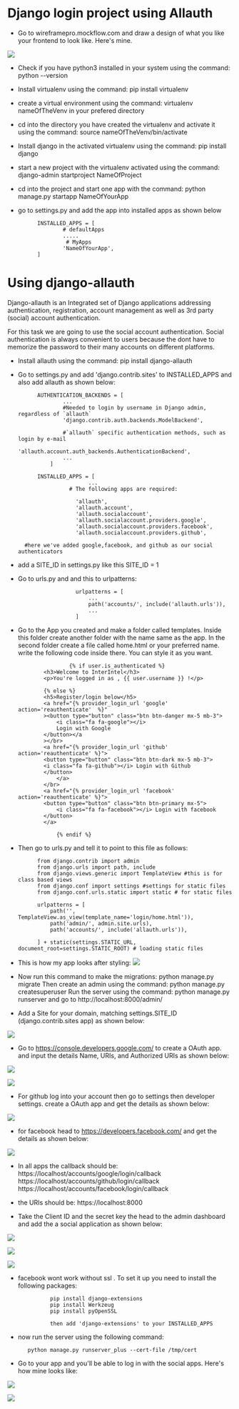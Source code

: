 # Django login project using Allauth

- Go to wireframepro.mockflow.com and draw a design of what you like your frontend to look like. Here's mine.

![](images/wireframe.png)

- Check if you have python3 installed in your system using the command: python --version

- Install virtualenv using the command: pip install virtualenv

- create a virtual environment using the command: virtualenv nameOfTheVenv in your prefered directory

- cd into the directory you have created the virtualenv and activate it using the command: source nameOfTheVenv/bin/activate

- Install django in the activated virtualenv using the command: pip install django

- start a new project with the virtualenv activated using the command: django-admin startproject NameOfProject

- cd into the project and start one app with the command: python manage.py startapp NameOfYourApp

- go to settings.py and add the app into installed apps as shown below

            INSTALLED_APPS = [
                    # defaultApps
                    .....
                     # MyApps
                    'NameOfYourApp',
            ]

# Using django-allauth

Django-allauth is an Integrated set of Django applications addressing authentication, registration, account management as well as 3rd party (social) account authentication.

For this task we are going to use the social account authentication. Social authentication
is always convenient to users because the dont have to memorize the password to their many accounts on different platforms.

- Install allauth using the command: pip install django-allauth

* Go to settings.py and add 'django.contrib.sites' to INSTALLED_APPS and also add allauth as shown below:

            AUTHENTICATION_BACKENDS = [
                    ...
                    #Needed to login by username in Django admin, regardless of `allauth`
                    'django.contrib.auth.backends.ModelBackend',

                    #`allauth` specific authentication methods, such as login by e-mail
                    'allauth.account.auth_backends.AuthenticationBackend',
                    ...
                ]

            INSTALLED_APPS = [
                            ...
                      # The following apps are required:

                        'allauth',
                        'allauth.account',
                        'allauth.socialaccount',
                        'allauth.socialaccount.providers.google',
                        'allauth.socialaccount.providers.facebook',
                        'allauth.socialaccount.providers.github',

        #here we've added google,facebook, and github as our social authenticators

* add a SITE_ID in settings.py like this
  SITE_ID = 1

* Go to urls.py and and this to urlpatterns:

                        urlpatterns = [
                            ...
                            path('accounts/', include('allauth.urls')),
                            ...
                        ]

* Go to the App you created and make a folder called templates. Inside this folder create another folder with the name same as the app. In the second folder create a file called home.html or your preferred name.
  write the following code inside there. You can style it as you want.

                      {% if user.is_authenticated %}
              <h3>Welcome to InterIntel</h3>
              <p>You're logged in as , {{ user.username }} !</p>

              {% else %}
              <h5>Register/login below</h5>
              <a href="{% provider_login_url 'google' action='reauthenticate'  %}"
              ><button type="button" class="btn btn-danger mx-5 mb-3">
                  <i class="fa fa-google"></i>
                  Login with Google
              </button></a
              ></br>
              <a href="{% provider_login_url 'github' action='reauthenticate' %}">
              <button type="button" class="btn btn-dark mx-5 mb-3">
              <i class="fa fa-github"></i> Login with Github
              </button>
                  </a>
              </br>
              <a href="{% provider_login_url 'facebook' action='reauthenticate' %}">
              <button type="button" class="btn btn-primary mx-5">
                  <i class="fa fa-facebook"></i> Login with facebook
              </button>
              </a>

                  {% endif %}

* Then go to urls.py and tell it to point to this file as follows:

            from django.contrib import admin
            from django.urls import path, include
            from django.views.generic import TemplateView #this is for class based views
            from django.conf import settings #settings for static files
            from django.conf.urls.static import static # for static files

            urlpatterns = [
                path('', TemplateView.as_view(template_name='login/home.html')),
                path('admin/', admin.site.urls),
                path('accounts/', include('allauth.urls')),

            ] + static(settings.STATIC_URL, document_root=settings.STATIC_ROOT) # loading static files

* This is how my app looks after styling:
  ![](images/frontend.png)

* Now run this command to make the migrations: python manage.py migrate
  Then create an admin using the command: python manage.py createsuperuser
  Run the server using the command: python manage.py runserver and go to http://localhost:8000/admin/

* Add a Site for your domain, matching settings.SITE_ID (django.contrib.sites app) as shown below:

![](images/site.png)

- Go to https://console.developers.google.com/ to create a OAuth app. and input the details Name, URIs, and
  Authorized URIs as shown below:

![](images/google1.png)

![](images/google2.png)

- For github log into your account then go to settings then developer settings. create a OAuth app and get the details as shown below:

![](images/github.png)

- for facebook head to https://developers.facebook.com/ and get the details as shown below:

![](images/facebookDev.png)

- In all apps the callback should be:
  https://localhost/accounts/google/login/callback
  https://localhost/accounts/github/login/callback
  https://localhost/accounts/facebook/login/callback

- the URIs should be:
  https://localhost:8000

* Take the Client ID and the secret key the head to the admin dashboard and add the a social application as shown below:

![](images/googlesocial.png)

![](images/facebooksocial.png)

![](images/githubsocial.png)

- facebook wont work without ssl . To set it up you need to install the following packages:

                pip install django-extensions
                pip install Werkzeug
                pip install pyOpenSSL

                then add 'django-extensions' to your INSTALLED_APPS

* now run the server using the following command:

         python manage.py runserver_plus --cert-file /tmp/cert

* Go to your app and you'll be able to log in with the social apps. Here's how mine looks like:

![](images/login1.png)

![](images/login2.png)
